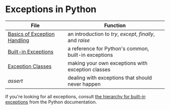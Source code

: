 # Exceptions in Python

| File | Function |
| ---- | -------- |
| [Basics of Exception Handling](https://github.com/EthanC2/Notes-and-Writeups/blob/main/Python/Exception%20Handling/Basics%20of%20Exception%20Handling.md) | an introduction to _try_, _except_, _finally_, and _raise_ |
| [Built-in Exceptions](https://github.com/EthanC2/Notes-and-Writeups/blob/main/Python/Exception%20Handling/Built-in%20Exceptions.md) | a reference for Python's common, built-in exceptions |
| [Exception Classes](https://github.com/EthanC2/Notes-and-Writeups/blob/main/Python/Exception%20Handling/Exception%20Classes.md) | making your own exceptions with exception classes |
| _assert_ | dealing with exceptions that should never happen |

If you're looking for all exceptions, consult [the hierarchy for built-in exceptions](https://docs.python.org/3/library/exceptions.html#exception-hierarchy) from the Python documentation.
